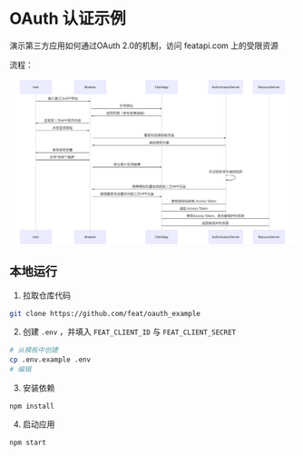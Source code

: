 # OAuth 认证示例

演示第三方应用如何通过OAuth 2.0的机制，访问 featapi.com 上的受限资源

流程：

![Authorization Code Flow](./authorization-code-flow.svg)

## 本地运行

1. 拉取仓库代码

```bash
git clone https://github.com/feat/oauth_example
```

2. 创建 `.env` ，并填入 `FEAT_CLIENT_ID` 与 `FEAT_CLIENT_SECRET`

```bash
# 从模板中创建
cp .env.example .env
# 编辑
```

3. 安装依赖

```
npm install
```

4. 启动应用
   
```
npm start
```
